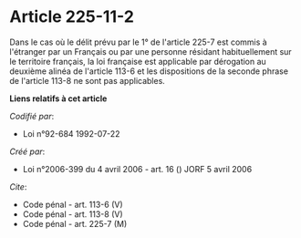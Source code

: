 # Article 225-11-2

Dans le cas où le délit prévu par le 1° de l'article 225-7 est commis à l'étranger par un Français ou par une personne
résidant habituellement sur le territoire français, la loi française est applicable par dérogation au deuxième alinéa de
l'article 113-6 et les dispositions de la seconde phrase de l'article 113-8 ne sont pas applicables.

**Liens relatifs à cet article**

_Codifié par_:

  - Loi n°92-684 1992-07-22

_Créé par_:

  - Loi n°2006-399 du 4 avril 2006 - art. 16 () JORF 5 avril 2006

_Cite_:

  - Code pénal - art. 113-6 (V)
  - Code pénal - art. 113-8 (V)
  - Code pénal - art. 225-7 (M)
